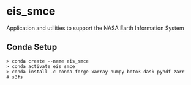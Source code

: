 # eis_smce
Application and utilities to support the NASA Earth Information System

Conda Setup
---------------
    > conda create --name eis_smce
    > conda activate eis_smce
    > conda install -c conda-forge xarray numpy boto3 dask pyhdf zarr        # s3fs 
